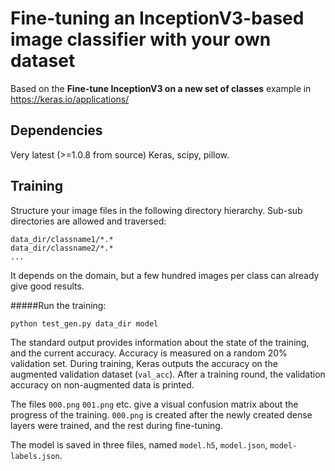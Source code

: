 # Fine-tuning an InceptionV3-based image classifier with your own dataset

Based on the **Fine-tune InceptionV3 on a new set of classes** example in https://keras.io/applications/

## Dependencies

Very latest (>=1.0.8 from source) Keras, scipy, pillow.

## Training

Structure your image files in the following directory hierarchy. Sub-sub directories are
allowed and traversed:

```
data_dir/classname1/*.*
data_dir/classname2/*.*
...
```

It depends on the domain, but a few hundred images per class can already give good results.

#####Run the training:

```
python test_gen.py data_dir model
```

The standard output provides information about the state of the training, and the current accuracy.
Accuracy is measured on a random 20% validation set. During training, Keras outputs the accuracy on
the augmented validation dataset (`val_acc`). After a training round, the validation accuracy
on non-augmented data is printed.

The files `000.png` `001.png` etc. give a visual confusion matrix about the progress of the training.
`000.png` is created after the newly created dense layers were trained,
and the rest during fine-tuning.

The model is saved in three files, named `model.h5`, `model.json`, `model-labels.json`.
